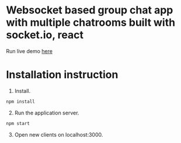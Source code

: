 # Websocket based group chat app with multiple chatrooms built with socket.io, react

Run live demo [here](https://multiple-group-chat.herokuapp.com)

# Installation instruction

1. Install.
``` bash
npm install
```
2. Run the application server.
``` bash
npm start
```
3. Open new clients on localhost:3000.
